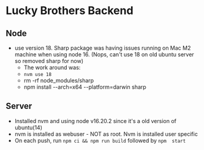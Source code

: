 # Lucky Brothers Backend

## Node

- use version 18. Sharp package was having issues running on Mac M2 machine when using node 16. (Nops, can't use 18 on old ubuntu server so removed sharp for now)
  - The work around was:
  - `nvm use 18`
  - rm -rf node_modules/sharp
  - npm install --arch=x64 --platform=darwin sharp


## Server
 - Installed nvm and using node v16.20.2 since it's a old version of ubuntu(14)
 - nvm is installed as webuser - NOT as root. Nvm is installed user specific 
 - On each push, run `npm ci && npm run build` followed by `npm  start`
